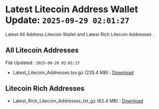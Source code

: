 # Latest Litecoin Address Wallet Update: `2025-09-29 02:01:27`

Latest All Address Litecoin Wallet and Latest Rich Litecoin Addresses .

## All Litecoin Addresses

File Updated : `2025-09-29 02:01:27`

- Latest_Litecoin_Addresses.tsv.gz (235.4 MB) : [Download](https://github.com/Pymmdrza/Rich-Address-Wallet/releases/tag/Litecoin)

## Litecoin Rich Addresses

- Latest_Rich_Litecoin_Addresses_txt_gz (62.4 MB) : [Download](https://github.com/Pymmdrza/Rich-Address-Wallet/releases/tag/Litecoin)
